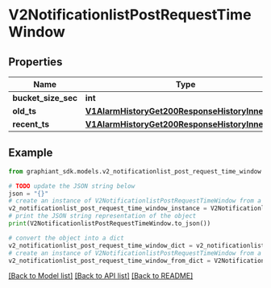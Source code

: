 # V2NotificationlistPostRequestTimeWindow


## Properties

Name | Type | Description | Notes
------------ | ------------- | ------------- | -------------
**bucket_size_sec** | **int** |  | [optional] 
**old_ts** | [**V1AlarmHistoryGet200ResponseHistoryInnerTime**](V1AlarmHistoryGet200ResponseHistoryInnerTime.md) |  | [optional] 
**recent_ts** | [**V1AlarmHistoryGet200ResponseHistoryInnerTime**](V1AlarmHistoryGet200ResponseHistoryInnerTime.md) |  | [optional] 

## Example

```python
from graphiant_sdk.models.v2_notificationlist_post_request_time_window import V2NotificationlistPostRequestTimeWindow

# TODO update the JSON string below
json = "{}"
# create an instance of V2NotificationlistPostRequestTimeWindow from a JSON string
v2_notificationlist_post_request_time_window_instance = V2NotificationlistPostRequestTimeWindow.from_json(json)
# print the JSON string representation of the object
print(V2NotificationlistPostRequestTimeWindow.to_json())

# convert the object into a dict
v2_notificationlist_post_request_time_window_dict = v2_notificationlist_post_request_time_window_instance.to_dict()
# create an instance of V2NotificationlistPostRequestTimeWindow from a dict
v2_notificationlist_post_request_time_window_from_dict = V2NotificationlistPostRequestTimeWindow.from_dict(v2_notificationlist_post_request_time_window_dict)
```
[[Back to Model list]](../README.md#documentation-for-models) [[Back to API list]](../README.md#documentation-for-api-endpoints) [[Back to README]](../README.md)


